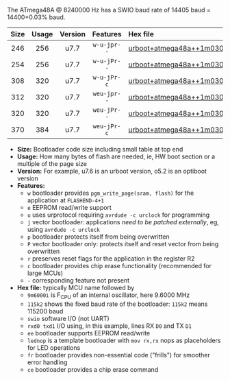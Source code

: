 The ATmega48A @ 8240000 Hz has a SWIO baud rate of 14405 baud = 14400+0.03% baud.

|Size|Usage|Version|Features|Hex file|
|:-:|:-:|:-:|:-:|:--|
|246|256|u7.7|`w-u-jpr--`|[urboot+atmega48a++1m0300i++++1k8_swio_rxd0_txd1_lednop.hex](https://raw.githubusercontent.com/stefanrueger/urboot.hex/main/mcus/atmega48a/internal_oscillator/fint++1m0300_Hz/br++++1k8_bps/urboot+atmega48a++1m0300i++++1k8_swio_rxd0_txd1_lednop.hex)|
|254|256|u7.7|`w-u-jPr--`|[urboot+atmega48a++1m0300i++++1k8_swio_rxd0_txd1.hex](https://raw.githubusercontent.com/stefanrueger/urboot.hex/main/mcus/atmega48a/internal_oscillator/fint++1m0300_Hz/br++++1k8_bps/urboot+atmega48a++1m0300i++++1k8_swio_rxd0_txd1.hex)|
|308|320|u7.7|`w-u-jPr-c`|[urboot+atmega48a++1m0300i++++1k8_swio_rxd0_txd1_lednop_fr_ce.hex](https://raw.githubusercontent.com/stefanrueger/urboot.hex/main/mcus/atmega48a/internal_oscillator/fint++1m0300_Hz/br++++1k8_bps/urboot+atmega48a++1m0300i++++1k8_swio_rxd0_txd1_lednop_fr_ce.hex)|
|312|320|u7.7|`weu-jpr--`|[urboot+atmega48a++1m0300i++++1k8_swio_rxd0_txd1_ee_lednop.hex](https://raw.githubusercontent.com/stefanrueger/urboot.hex/main/mcus/atmega48a/internal_oscillator/fint++1m0300_Hz/br++++1k8_bps/urboot+atmega48a++1m0300i++++1k8_swio_rxd0_txd1_ee_lednop.hex)|
|320|320|u7.7|`weu-jPr--`|[urboot+atmega48a++1m0300i++++1k8_swio_rxd0_txd1_ee.hex](https://raw.githubusercontent.com/stefanrueger/urboot.hex/main/mcus/atmega48a/internal_oscillator/fint++1m0300_Hz/br++++1k8_bps/urboot+atmega48a++1m0300i++++1k8_swio_rxd0_txd1_ee.hex)|
|370|384|u7.7|`weu-jPr-c`|[urboot+atmega48a++1m0300i++++1k8_swio_rxd0_txd1_ee_lednop_fr_ce.hex](https://raw.githubusercontent.com/stefanrueger/urboot.hex/main/mcus/atmega48a/internal_oscillator/fint++1m0300_Hz/br++++1k8_bps/urboot+atmega48a++1m0300i++++1k8_swio_rxd0_txd1_ee_lednop_fr_ce.hex)|

- **Size:** Bootloader code size including small table at top end
- **Usage:** How many bytes of flash are needed, ie, HW boot section or a multiple of the page size
- **Version:** For example, u7.6 is an urboot version, o5.2 is an optiboot version
- **Features:**
  + `w` bootloader provides `pgm_write_page(sram, flash)` for the application at `FLASHEND-4+1`
  + `e` EEPROM read/write support
  + `u` uses urprotocol requiring `avrdude -c urclock` for programming
  + `j` vector bootloader: applications *need to be patched externally*, eg, using `avrdude -c urclock`
  + `p` bootloader protects itself from being overwritten
  + `P` vector bootloader only: protects itself and reset vector from being overwritten
  + `r` preserves reset flags for the application in the register R2
  + `c` bootloader provides chip erase functionality (recommended for large MCUs)
  + `-` corresponding feature not present
- **Hex file:** typically MCU name followed by
  + `9m6000i` is F<sub>CPU</sub> of an internal oscillator, here 9.6000 MHz
  + `115k2` shows the fixed baud rate of the bootloader: `115k2` means 115200 baud
  + `swio` software I/O (not UART)
  + `rxd0 txd1` I/O using, in this example, lines RX `D0` and TX `D1`
  + `ee` bootloader supports EEPROM read/write
  + `lednop` is a template bootloader with `mov rx,rx` nops as placeholders for LED operations
  + `fr` bootloader provides non-essential code ("frills") for smoother error handling
  + `ce` bootloader provides a chip erase command
